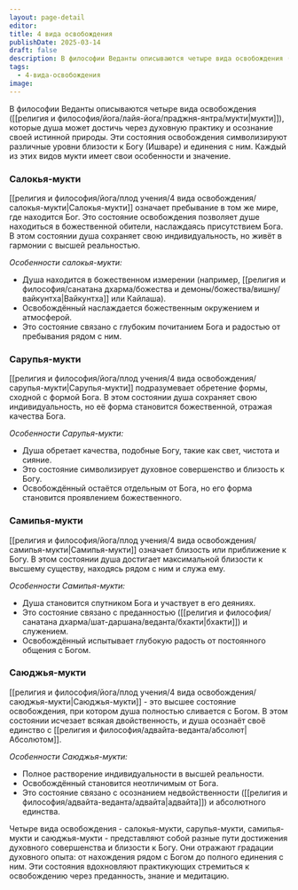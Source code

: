 ```yaml
---
layout: page-detail
editor: 
title: 4 вида освобождения
publishDate: 2025-03-14
draft: false
description: В философии Веданты описываются четыре вида освобождения (мукти), которые душа может достичь через духовную практику и осознание своей истинной природы. Эти состояния освобождения символизируют различные уровни близости к Богу (Ишваре) и единения с ним. Каждый из этих видов мукти имеет свои особенности и значение.
tags:
  - 4-вида-освобождения
image:
---
```

В философии Веданты описываются четыре вида освобождения ([[религия и философия/йога/лайя-йога/праджня-янтра/мукти|мукти]]), которые душа может достичь через духовную практику и осознание своей истинной природы. Эти состояния освобождения символизируют различные уровни близости к Богу (Ишваре) и единения с ним. Каждый из этих видов мукти имеет свои особенности и значение.

### Салокья-мукти
[[религия и философия/йога/плод учения/4 вида освобождения/салокья-мукти|Cалокья-мукти]] означает пребывание в том же мире, где находится Бог. Это состояние освобождения позволяет душе находиться в божественной обители, наслаждаясь присутствием Бога. В этом состоянии душа сохраняет свою индивидуальность, но живёт в гармонии с высшей реальностью.

*Особенности салокья-мукти:*
- Душа находится в божественном измерении (например, [[религия и философия/санатана дхарма/божества и демоны/божества/вишну/вайкунтха|Вайкунтха]] или Кайлаша).
- Освобождённый наслаждается божественным окружением и атмосферой.
- Это состояние связано с глубоким почитанием Бога и радостью от пребывания рядом с ним.

### Сарупья-мукти
[[религия и философия/йога/плод учения/4 вида освобождения/сарупья-мукти|Сарупья-мукти]] подразумевает обретение формы, сходной с формой Бога. В этом состоянии душа сохраняет свою индивидуальность, но её форма становится божественной, отражая качества Бога.

*Особенности Сарупья-мукти:*
- Душа обретает качества, подобные Богу, такие как свет, чистота и сияние.
- Это состояние символизирует духовное совершенство и близость к Богу.
- Освобождённый остаётся отдельным от Бога, но его форма становится проявлением божественного.

### Самипья-мукти
[[религия и философия/йога/плод учения/4 вида освобождения/самипья-мукти|Cамипья-мукти]] означает близость или приближение к Богу. В этом состоянии душа достигает максимальной близости к высшему существу, находясь рядом с ним и служа ему.

*Особенности Самипья-мукти:*
- Душа становится спутником Бога и участвует в его деяниях.
- Это состояние связано с преданностью ([[религия и философия/санатана дхарма/шат-даршана/веданта/бхакти|бхакти]]) и служением.
- Освобождённый испытывает глубокую радость от постоянного общения с Богом.

### Саюджья-мукти
[[религия и философия/йога/плод учения/4 вида освобождения/саюджья-мукти|Саюджья-мукти]] - это высшее состояние освобождения, при котором душа полностью сливается с Богом. В этом состоянии исчезает всякая двойственность, и душа осознаёт своё единство с [[религия и философия/адвайта-веданта/абсолют|Абсолютом]].

*Особенности Саюджья-мукти:*
- Полное растворение индивидуальности в высшей реальности.
- Освобождённый становится неотличимым от Бога.
- Это состояние связано с осознанием недвойственности ([[религия и философия/адвайта-веданта/адвайта|адвайта]]) и абсолютного единства.

Четыре вида освобождения - салокья-мукти, сарупья-мукти, самипья-мукти и саюджья-мукти - представляют собой разные пути достижения духовного совершенства и близости к Богу. Они отражают градации духовного опыта: от нахождения рядом с Богом до полного единения с ним. Эти состояния вдохновляют практикующих стремиться к освобождению через преданность, знание и медитацию.